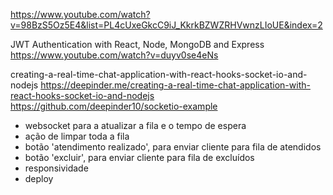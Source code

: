 https://www.youtube.com/watch?v=98BzS5Oz5E4&list=PL4cUxeGkcC9iJ_KkrkBZWZRHVwnzLIoUE&index=2

JWT Authentication with React, Node, MongoDB and Express
https://www.youtube.com/watch?v=duyv0se4eNs

creating-a-real-time-chat-application-with-react-hooks-socket-io-and-nodejs
https://deepinder.me/creating-a-real-time-chat-application-with-react-hooks-socket-io-and-nodejs
https://github.com/deepinder10/socketio-example


- websocket para a atualizar a fila e o tempo de espera
- ação de limpar toda a fila
- botão 'atendimento realizado', para enviar cliente para fila de atendidos
- botão 'excluir', para enviar cliente para fila de excluídos
- responsividade
- deploy